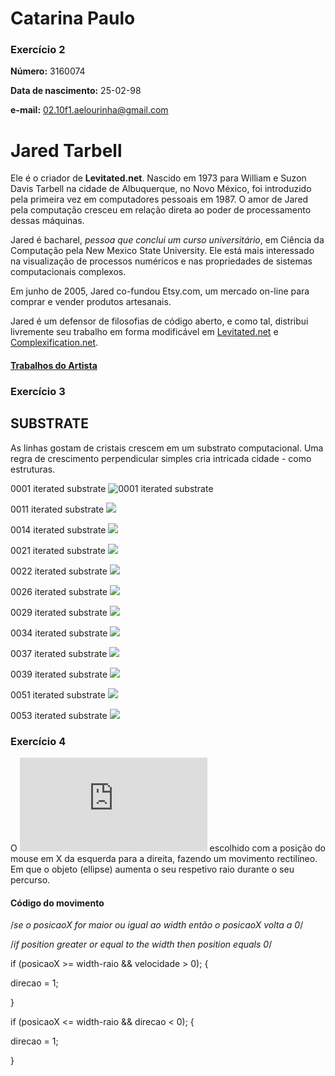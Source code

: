 # Catarina Paulo
### Exercício 2

**Número:** 3160074

**Data de nascimento:** 25-02-98

**e-mail:** 02.10f1.aelourinha@gmail.com

# Jared Tarbell

Ele é o criador de **Levitated.net**. 
Nascido em 1973 para William e Suzon Davis Tarbell na cidade de Albuquerque, no Novo México, foi introduzido pela primeira vez em computadores pessoais em 1987. O amor de Jared pela computação cresceu em relação direta ao poder de processamento dessas máquinas.

Jared é bacharel, _pessoa que conclui um curso universitário_, em Ciência da Computação pela New Mexico State University. Ele está mais interessado na visualização de processos numéricos e nas propriedades de sistemas computacionais complexos.

Em junho de 2005, Jared co-fundou Etsy.com, um mercado on-line para comprar e vender produtos artesanais.

Jared é um defensor de filosofias de código aberto, e como tal, distribui livremente seu trabalho em forma modificável em [Levitated.net](http://levitated.net/) e [Complexification.net](http://www.complexification.net/gallery/).


#### [Trabalhos do Artista](http://directory.eliterature.org/works/)

### Exercício 3

## SUBSTRATE

As linhas gostam de cristais crescem em um substrato computacional. Uma regra de crescimento perpendicular simples cria intricada cidade - como estruturas.

0001 iterated substrate 
![0001 iterated substrate](http://www.complexification.net/gallery/machines/substrate/substrate0001.jpg)

0011 iterated substrate
![](http://www.complexification.net/gallery/machines/substrate/substrate0011.jpg)

0014 iterated substrate
![](http://www.complexification.net/gallery/machines/substrate/substrate0014.jpg)

0021 iterated substrate
![](http://www.complexification.net/gallery/machines/substrate/substrate0021.jpg)

0022 iterated substrate
![](http://www.complexification.net/gallery/machines/substrate/substrate0022.jpg)

0026 iterated substrate
![](http://www.complexification.net/gallery/machines/substrate/substrate0026.jpg)

0029 iterated substrate
![](http://www.complexification.net/gallery/machines/substrate/substrate0029.jpg)

0034 iterated substrate
![](http://www.complexification.net/gallery/machines/substrate/substrate0034.jpg)

0037 iterated substrate
![](http://www.complexification.net/gallery/machines/substrate/substrate0037.jpg)

0039 iterated substrate
![](http://www.complexification.net/gallery/machines/substrate/substrate0039.jpg)

0051 iterated substrate
![](http://www.complexification.net/gallery/machines/substrate/substrate0051.jpg)

0053 iterated substrate
![](http://www.complexification.net/gallery/machines/substrate/substrate0051.jpg) 

### Exercício 4

O ![movimento](https://github.com/ESADCR/AP1617/blob/master/catpaulo/exerc%C3%ADcio5.html) escolhido com a posição do mouse em X da esquerda para a direita, fazendo um movimento rectilíneo.
Em que o objeto (ellipse) aumenta o seu respetivo raio durante o seu percurso.

#### Código do movimento

/*se o posicaoX for maior ou igual ao width então o posicaoX volta a 0*/

/*if position greater or equal to the width then position equals 0*/

if (posicaoX >= width-raio && velocidade > 0); {

 direcao = 1;

}

if (posicaoX <= width-raio && direcao < 0); {

 direcao = 1;
 
}
